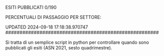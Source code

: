 ESITI PUBBLICATI 0/190 

PERCENTUALI DI PASSAGGIO PER SETTORE:

UPDATED 2024-09-18 17:18:38.970747
###################################################### 

Si tratta di un semplice script in python per controllare quando sono pubblicati gli esiti (ASN 2021, sesto quadrimestre).

